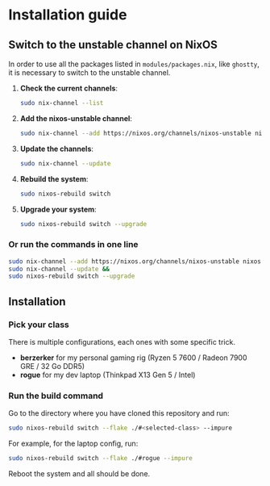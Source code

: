 # Installation guide

## Switch to the unstable channel on NixOS

In order to use all the packages listed in `modules/packages.nix`, like `ghostty`, 
it is necessary to switch to the unstable channel.

1. **Check the current channels**:

    ```bash
    sudo nix-channel --list
    ```

2. **Add the nixos-unstable channel**:

    ```bash
    sudo nix-channel --add https://nixos.org/channels/nixos-unstable nixos
    ```

3. **Update the channels**:

    ```bash
    sudo nix-channel --update
    ```

4. **Rebuild the system**:

    ```bash
    sudo nixos-rebuild switch
    ```

5. **Upgrade your system**:

    ```bash
    sudo nixos-rebuild switch --upgrade
    ```

### Or run the commands in one line

```bash
sudo nix-channel --add https://nixos.org/channels/nixos-unstable nixos && 
sudo nix-channel --update && 
sudo nixos-rebuild switch --upgrade
```

## Installation

### Pick your class

There is multiple configurations, each ones with some specific trick.

- **berzerker** for my personal gaming rig (Ryzen 5 7600 / Radeon 7900 GRE / 32 Go DDR5)
- **rogue** for my dev laptop (Thinkpad X13 Gen 5 / Intel)
<!--- **wizard** for my personal server.-->

### Run the build command

Go to the directory where you have cloned this repository and run:

```bash
sudo nixos-rebuild switch --flake ./#<selected-class> --impure
```

For example, for the laptop config, run:

```bash
sudo nixos-rebuild switch --flake ./#rogue --impure
```

Reboot the system and all should be done.
